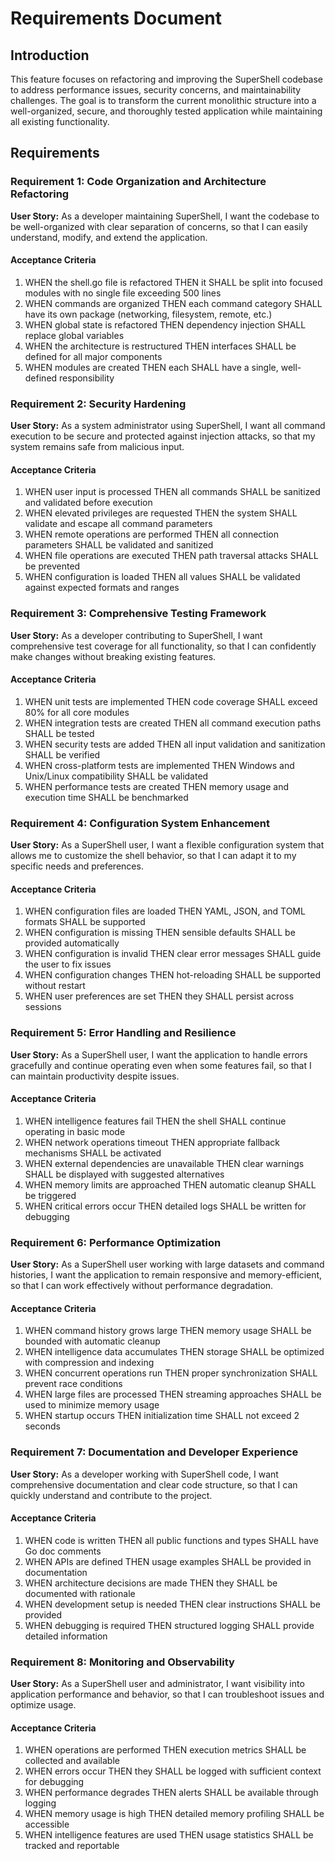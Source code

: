 # Requirements Document

## Introduction

This feature focuses on refactoring and improving the SuperShell codebase to address performance issues, security concerns, and maintainability challenges. The goal is to transform the current monolithic structure into a well-organized, secure, and thoroughly tested application while maintaining all existing functionality.

## Requirements

### Requirement 1: Code Organization and Architecture Refactoring

**User Story:** As a developer maintaining SuperShell, I want the codebase to be well-organized with clear separation of concerns, so that I can easily understand, modify, and extend the application.

#### Acceptance Criteria

1. WHEN the shell.go file is refactored THEN it SHALL be split into focused modules with no single file exceeding 500 lines
2. WHEN commands are organized THEN each command category SHALL have its own package (networking, filesystem, remote, etc.)
3. WHEN global state is refactored THEN dependency injection SHALL replace global variables
4. WHEN the architecture is restructured THEN interfaces SHALL be defined for all major components
5. WHEN modules are created THEN each SHALL have a single, well-defined responsibility

### Requirement 2: Security Hardening

**User Story:** As a system administrator using SuperShell, I want all command execution to be secure and protected against injection attacks, so that my system remains safe from malicious input.

#### Acceptance Criteria

1. WHEN user input is processed THEN all commands SHALL be sanitized and validated before execution
2. WHEN elevated privileges are requested THEN the system SHALL validate and escape all command parameters
3. WHEN remote operations are performed THEN all connection parameters SHALL be validated and sanitized
4. WHEN file operations are executed THEN path traversal attacks SHALL be prevented
5. WHEN configuration is loaded THEN all values SHALL be validated against expected formats and ranges

### Requirement 3: Comprehensive Testing Framework

**User Story:** As a developer contributing to SuperShell, I want comprehensive test coverage for all functionality, so that I can confidently make changes without breaking existing features.

#### Acceptance Criteria

1. WHEN unit tests are implemented THEN code coverage SHALL exceed 80% for all core modules
2. WHEN integration tests are created THEN all command execution paths SHALL be tested
3. WHEN security tests are added THEN all input validation and sanitization SHALL be verified
4. WHEN cross-platform tests are implemented THEN Windows and Unix/Linux compatibility SHALL be validated
5. WHEN performance tests are created THEN memory usage and execution time SHALL be benchmarked

### Requirement 4: Configuration System Enhancement

**User Story:** As a SuperShell user, I want a flexible configuration system that allows me to customize the shell behavior, so that I can adapt it to my specific needs and preferences.

#### Acceptance Criteria

1. WHEN configuration files are loaded THEN YAML, JSON, and TOML formats SHALL be supported
2. WHEN configuration is missing THEN sensible defaults SHALL be provided automatically
3. WHEN configuration is invalid THEN clear error messages SHALL guide the user to fix issues
4. WHEN configuration changes THEN hot-reloading SHALL be supported without restart
5. WHEN user preferences are set THEN they SHALL persist across sessions

### Requirement 5: Error Handling and Resilience

**User Story:** As a SuperShell user, I want the application to handle errors gracefully and continue operating even when some features fail, so that I can maintain productivity despite issues.

#### Acceptance Criteria

1. WHEN intelligence features fail THEN the shell SHALL continue operating in basic mode
2. WHEN network operations timeout THEN appropriate fallback mechanisms SHALL be activated
3. WHEN external dependencies are unavailable THEN clear warnings SHALL be displayed with suggested alternatives
4. WHEN memory limits are approached THEN automatic cleanup SHALL be triggered
5. WHEN critical errors occur THEN detailed logs SHALL be written for debugging

### Requirement 6: Performance Optimization

**User Story:** As a SuperShell user working with large datasets and command histories, I want the application to remain responsive and memory-efficient, so that I can work effectively without performance degradation.

#### Acceptance Criteria

1. WHEN command history grows large THEN memory usage SHALL be bounded with automatic cleanup
2. WHEN intelligence data accumulates THEN storage SHALL be optimized with compression and indexing
3. WHEN concurrent operations run THEN proper synchronization SHALL prevent race conditions
4. WHEN large files are processed THEN streaming approaches SHALL be used to minimize memory usage
5. WHEN startup occurs THEN initialization time SHALL not exceed 2 seconds

### Requirement 7: Documentation and Developer Experience

**User Story:** As a developer working with SuperShell code, I want comprehensive documentation and clear code structure, so that I can quickly understand and contribute to the project.

#### Acceptance Criteria

1. WHEN code is written THEN all public functions and types SHALL have Go doc comments
2. WHEN APIs are defined THEN usage examples SHALL be provided in documentation
3. WHEN architecture decisions are made THEN they SHALL be documented with rationale
4. WHEN development setup is needed THEN clear instructions SHALL be provided
5. WHEN debugging is required THEN structured logging SHALL provide detailed information

### Requirement 8: Monitoring and Observability

**User Story:** As a SuperShell user and administrator, I want visibility into application performance and behavior, so that I can troubleshoot issues and optimize usage.

#### Acceptance Criteria

1. WHEN operations are performed THEN execution metrics SHALL be collected and available
2. WHEN errors occur THEN they SHALL be logged with sufficient context for debugging
3. WHEN performance degrades THEN alerts SHALL be available through logging
4. WHEN memory usage is high THEN detailed memory profiling SHALL be accessible
5. WHEN intelligence features are used THEN usage statistics SHALL be tracked and reportable